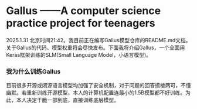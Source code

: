 # Gallus ——A computer science practice project for teenagers
2025.1.31 北京时间21:42。我目前正在编写Gallus模型仓库的README.md文档。关于Gallus的代码、模型权重将会尽快发布。下面我将介绍Gallus，一个全面用Keras框架训练的SLM(Small Language Model，小语言模型)。  
### 我为什么训练Gallus  
目前很多开源或闭源语言模型均加强了安全机制，对于问题的回答摸棱两可，不懂幽默。若重新训练开源模型，本人的计算机配置连最小的1.5B模型都不好训练。为此，本人决定干脆一部到底，直接训练底层模型。

